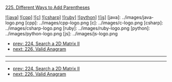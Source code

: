 [225. Different Ways to Add Parentheses](https://leetcode.com/problems/different-ways-to-add-parentheses/)

[![java]](../java/225-different-ways-to-add-parentheses.md)
[![cpp]](../cpp/225-different-ways-to-add-parentheses.md)
[![c]](../c/225-different-ways-to-add-parentheses.md)
[![csharp]](../csharp/225-different-ways-to-add-parentheses.md)
[![ruby]](../ruby/225-different-ways-to-add-parentheses.md)
[![python]](../python/225-different-ways-to-add-parentheses.md)
[![js]](../js/225-different-ways-to-add-parentheses.md)
[java]: ../images/java-logo.png
[cpp]: ../images/cpp-logo.png
[c]: ../images/c-logo.png
[csharp]: ../images/csharp-logo.png
[ruby]: ../images/ruby-logo.png
[python]: ../images/python-logo.png
[js]: ../images/js-logo.png

- [prev: 224. Search a 2D Matrix II](224-search-a-2d-matrix-ii.md)
- [next: 226. Valid Anagram](226-valid-anagram.md)

---


---

- [prev: 224. Search a 2D Matrix II](224-search-a-2d-matrix-ii.md)
- [next: 226. Valid Anagram](226-valid-anagram.md)
